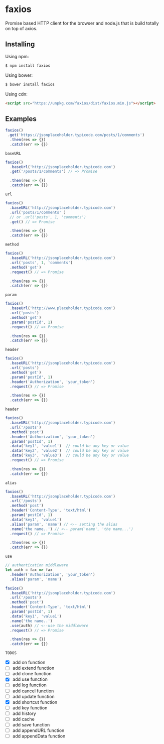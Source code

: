 # faxios

<!---
[![npm version](https://img.shields.io/npm/v/faxios.svg?style=flat-square)](https://www.npmjs.org/package/faxios)
[![build status](https://img.shields.io/travis/faxios/faxios.svg?style=flat-square)](https://travis-ci.org/faxios/faxios)
[![code coverage](https://img.shields.io/coveralls/mzabriskie/faxios.svg?style=flat-square)](https://coveralls.io/r/mzabriskie/faxios)
[![npm downloads](https://img.shields.io/npm/dm/faxios.svg?style=flat-square)](http://npm-stat.com/charts.html?package=faxios)
[![gitter chat](https://img.shields.io/gitter/room/mzabriskie/faxios.svg?style=flat-square)](https://gitter.im/mzabriskie/faxios)
--->

Promise based HTTP client for the browser and node.js that is build totally on top of axios.

<!---
## Features

* Make [XMLHttpRequests](https://developer.mozilla.org/en-US/docs/Web/API/XMLHttpRequest) from the browser
* Make [http](http://nodejs.org/api/http.html) requests from node.js
* Supports the [Promise](https://developer.mozilla.org/en-US/docs/Web/JavaScript/Reference/Global_Objects/Promise) API
* Intercept request and response
* Transform request and response data
* Cancel requests
* Automatic transforms for JSON data
* Client side support for protecting against [XSRF](http://en.wikipedia.org/wiki/Cross-site_request_forgery)

## Browser Support

| ![Chrome](https://raw.github.com/alrra/browser-logos/master/src/chrome/chrome_48x48.png) | ![Firefox](https://raw.github.com/alrra/browser-logos/master/src/firefox/firefox_48x48.png) | ![Safari](https://raw.github.com/alrra/browser-logos/master/src/safari/safari_48x48.png) | ![Opera](https://raw.github.com/alrra/browser-logos/master/src/opera/opera_48x48.png) | ![Edge](https://raw.github.com/alrra/browser-logos/master/src/edge/edge_48x48.png) | ![IE](https://raw.github.com/alrra/browser-logos/master/src/archive/internet-explorer_9-11/internet-explorer_9-11_48x48.png) |
| ---------------------------------------------------------------------------------------- | ------------------------------------------------------------------------------------------- | ---------------------------------------------------------------------------------------- | ------------------------------------------------------------------------------------- | ---------------------------------------------------------------------------------- | ---------------------------------------------------------------------------------------------------------------------------- |
| Latest ✔                                                                                 | Latest ✔                                                                                    | Latest ✔                                                                                 | Latest ✔                                                                              | Latest ✔                                                                           | 8+ ✔                                                                                                                         |

[![Browser Matrix](https://saucelabs.com/open_sauce/build_matrix/faxios.svg)](https://saucelabs.com/u/faxios)

--->

## Installing

Using npm:

```bash
$ npm install faxios
```

Using bower:

```bash
$ bower install faxios
```

Using cdn:

```html
<script src="https://unpkg.com/faxios/dist/faxios.min.js"></script>
```

## Examples

```js
faxios()
 .get('https://jsonplaceholder.typicode.com/posts/1/comments')
  .then(res => {})
  .catch(err => {})
```

`baseURL`

```js
faxios()
  .baseUrl('http://jsonplaceholder.typicode.com')
  .get('/posts/1/comments') // => Promise

  .then(res => {})
  .catch(err => {})
```

`url`

```js
faxios()
  .baseURL('http://jsonplaceholder.typicode.com')
  .url('posts/1/comments' )
  // or .url('posts', 1, 'comments')
  .get() // => Promise

  .then(res => {})
  .catch(err => {})


```

`method`

```js
faxios()
  .baseURL('http://jsonplaceholder.typicode.com')
  .url('posts', 1, 'comments')
  .method('get')
  .request() // => Promise

  .then(res => {})
  .catch(err => {})
```



`param`

```js
faxios()
  .baseUrl('http://www.placeholder.typicode.com')
  .url('posts')
  .method('get')
  .param('postId', 1)
  .request() // => Promise

  .then(res => {})
  .catch(err => {})
```

`header`

```js
faxios()
  .baseURL('http://jsonplaceholder.typicode.com')
  .url('posts')
  .method('get')
  .param('postId', 1)
  .header('Authorization', 'your_token')
  .request() // => Promise

  .then(res => {})
  .catch(err => {})
```



`header`

```js
faxios()
  .baseURL('http://jsonplaceholder.typicode.com')
  .url('/posts')
  .method('post')
  .header('Authorization', 'your_token')
  .param('postId', 1)
  .data('key1', 'value1')  // could be any key or value
  .data('key2', 'value2')  // could be any key or value
  .data('key3', 'value3')  // could be any key or value
  .request() // => Promise

  .then(res => {})
  .catch(err => {})
```

`alias`

```js
faxios()
  .baseURL('http://jsonplaceholder.typicode.com')
  .url('/posts')
  .method('post')
  .header('Content-Type', 'text/html')
  .param('postId', 1)
  .data('key1', 'value1')
  .alias('param', 'name') // <-- setting the alias
  .name('the name..') // <-- param('name', 'the name...')
  .request() // => Promise

  .then(res => {})
  .catch(err => {})
```

`use`

```js
// authentication middleware
let auth = fax => fax
  .header('Authorization', 'your_token')
  .alias('param', 'name')

faxios()
  .baseURL('http://jsonplaceholder.typicode.com')
  .url('/posts')
  .method('post')
  .header('Content-Type', 'text/html')
  .param('postId', 1)
  .data('key1', 'value1')
  .name('the name..') 
  .use(auth) // <--use the middleware
  .request() // => Promise

  .then(res => {})
  .catch(err => {})
```

`TODOS`
- [x] add on function
- [ ] add extend function
- [ ] add clone function
- [x] add use function
- [ ] add log function
- [ ] add cancel function
- [ ] add update function
- [x] add shortcut function
- [ ] add key function
- [ ] add history
- [ ] add cache
- [ ] add save function
- [ ] add appendURL function
- [ ] add appendData function
